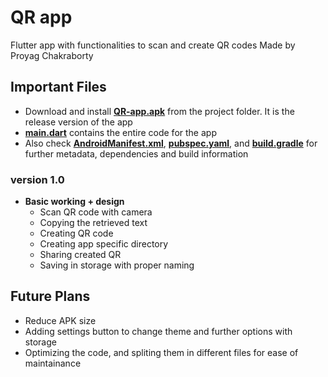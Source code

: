 # QR app

Flutter app with functionalities to scan and create QR codes
Made by Proyag Chakraborty

## Important Files

- Download and install **[QR-app.apk](QR-app.apk)** from the project folder. It is the release version of the app
- **[main.dart](/lib/main.dart)** contains the entire code for the app
- Also check **[AndroidManifest.xml](/android/app/src/main/AndroidManifest.xml)**, **[pubspec.yaml](pubspec.yaml)**, and  **[build.gradle](/android/app/build.gradle)**  for further metadata, dependencies and build information

### version 1.0

- **Basic working + design**
  - Scan QR code with camera
  - Copying the retrieved text
  - Creating QR code
  - Creating app specific directory
  - Sharing created QR
  - Saving in storage with proper naming

## Future Plans
- Reduce APK size
- Adding settings button to change theme and further options with storage
- Optimizing the code, and spliting them in different files for ease of maintainance
